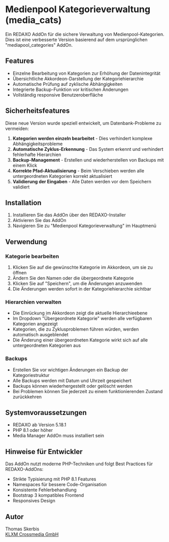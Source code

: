 # Medienpool Kategorieverwaltung (media_cats)

Ein REDAXO AddOn für die sichere Verwaltung von Medienpool-Kategorien. Dies ist eine verbesserte Version basierend auf dem ursprünglichen "mediapool_categories" AddOn.

## Features

- Einzelne Bearbeitung von Kategorien zur Erhöhung der Datenintegrität
- Übersichtliche Akkordeon-Darstellung der Kategoriehierarchie
- Automatische Prüfung auf zyklische Abhängigkeiten
- Integrierte Backup-Funktion vor kritischen Änderungen
- Vollständig responsive Benutzeroberfläche

## Sicherheitsfeatures

Diese neue Version wurde speziell entwickelt, um Datenbank-Probleme zu vermeiden:

1. **Kategorien werden einzeln bearbeitet** - Dies verhindert komplexe Abhängigkeitsprobleme
2. **Automatische Zyklus-Erkennung** - Das System erkennt und verhindert fehlerhafte Hierarchien
3. **Backup-Management** - Erstellen und wiederherstellen von Backups mit einem Klick
4. **Korrekte Pfad-Aktualisierung** - Beim Verschieben werden alle untergeordneten Kategorien korrekt aktualisiert
5. **Validierung der Eingaben** - Alle Daten werden vor dem Speichern validiert

## Installation

1. Installieren Sie das AddOn über den REDAXO-Installer
2. Aktivieren Sie das AddOn
3. Navigieren Sie zu "Medienpool Kategorieverwaltung" im Hauptmenü

## Verwendung

### Kategorie bearbeiten

1. Klicken Sie auf die gewünschte Kategorie im Akkordeon, um sie zu öffnen
2. Ändern Sie den Namen oder die übergeordnete Kategorie
3. Klicken Sie auf "Speichern", um die Änderungen anzuwenden
4. Die Änderungen werden sofort in der Kategoriehierarchie sichtbar

### Hierarchien verwalten

- Die Einrückung im Akkordeon zeigt die aktuelle Hierarchieebene
- Im Dropdown "Übergeordnete Kategorie" werden alle verfügbaren Kategorien angezeigt
- Kategorien, die zu Zyklusproblemen führen würden, werden automatisch ausgeblendet
- Die Änderung einer übergeordneten Kategorie wirkt sich auf alle untergeordneten Kategorien aus

### Backups

- Erstellen Sie vor wichtigen Änderungen ein Backup der Kategoriestruktur
- Alle Backups werden mit Datum und Uhrzeit gespeichert
- Backups können wiederhergestellt oder gelöscht werden
- Bei Problemen können Sie jederzeit zu einem funktionierenden Zustand zurückkehren

## Systemvoraussetzungen

- REDAXO ab Version 5.18.1
- PHP 8.1 oder höher
- Media Manager AddOn muss installiert sein

## Hinweise für Entwickler

Das AddOn nutzt moderne PHP-Techniken und folgt Best Practices für REDAXO-AddOns:

- Strikte Typisierung mit PHP 8.1 Features
- Namespaces für bessere Code-Organisation
- Konsistente Fehlerbehandlung
- Bootstrap 3 kompatibles Frontend
- Responsives Design

## Autor

Thomas Skerbis  
[KLXM Crossmedia GmbH](https://klxm.de)
